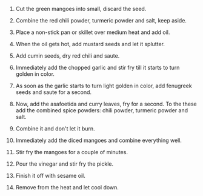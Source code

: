 1. Cut the green mangoes into small, discard the seed.

2. Combine the red chili powder, turmeric powder and salt, keep aside.

3. Place a non-stick pan or skillet over medium heat and add oil.

4. When the oil gets hot, add mustard seeds and let it splutter.

5. Add cumin seeds, dry red chili and saute.

6. Immediately add the chopped garlic and stir fry till it starts to turn golden in color.

7. As soon as the garlic starts to turn light golden in color, add fenugreek seeds and saute for a second.

8. Now, add the asafoetida and curry leaves, fry for a second.
To the these add the combined spice powders: chili powder, turmeric powder and salt.

9. Combine it and don't let it burn.

10. Immediately add the diced mangoes and combine everything well.

11. Stir fry the mangoes for a couple of minutes.

12. Pour the vinegar and stir fry the pickle.

13. Finish it off with sesame oil.

14. Remove from the heat and let cool down.

